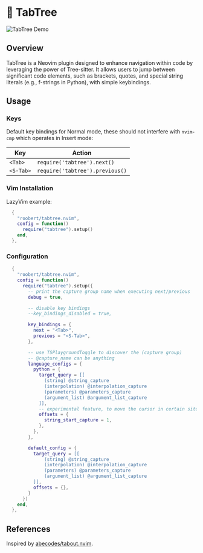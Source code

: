 # 🌲 TabTree

![TabTree Demo](https://github.com/roobert/tabtree.nvim/assets/226654/d04dcc45-b0f2-4e12-aaca-8dd95467fbf9)

## Overview

TabTree is a Neovim plugin designed to enhance navigation within code by leveraging the power of Tree-sitter. It allows users to jump between significant code elements, such as brackets, quotes, and special string literals (e.g., f-strings in Python), with simple keybindings.

## Usage

### Keys

Default key bindings for Normal mode, these should not interfere with `nvim-cmp` which
operates in Insert mode:

| Key       | Action                          |
| --------- | ------------------------------- |
| `<Tab>`   | `require('tabtree').next()`     |
| `<S-Tab>` | `require('tabtree').previous()` |

### Vim Installation

LazyVim example:

```lua
  {
    "roobert/tabtree.nvim",
    config = function()
      require("tabtree").setup()
    end,
  },
```

### Configuration

```lua
  {
    "roobert/tabtree.nvim",
    config = function()
      require("tabtree").setup({
        -- print the capture group name when executing next/previous
        debug = true,

        -- disable key bindings
        --key_bindings_disabled = true,

        key_bindings = {
          next = "<Tab>",
          previous = "<S-Tab>",
        },

        -- use TSPlaygroundToggle to discover the (capture group)
        -- @capture_name can be anything
        language_configs = {
          python = {
            target_query = [[
              (string) @string_capture
              (interpolation) @interpolation_capture
              (parameters) @parameters_capture
              (argument_list) @argument_list_capture
            ]],
            -- experimental feature, to move the cursor in certain situations like when handling python f-strings
            offsets = {
              string_start_capture = 1,
            },
          },
        },

        default_config = {
          target_query = [[
              (string) @string_capture
              (interpolation) @interpolation_capture
              (parameters) @parameters_capture
              (argument_list) @argument_list_capture
          ]],
          offsets = {},
        }
      })
    end,
  },
```

## References

Inspired by [abecodes/tabout.nvim](https://github.com/abecodes/tabout.nvim).
